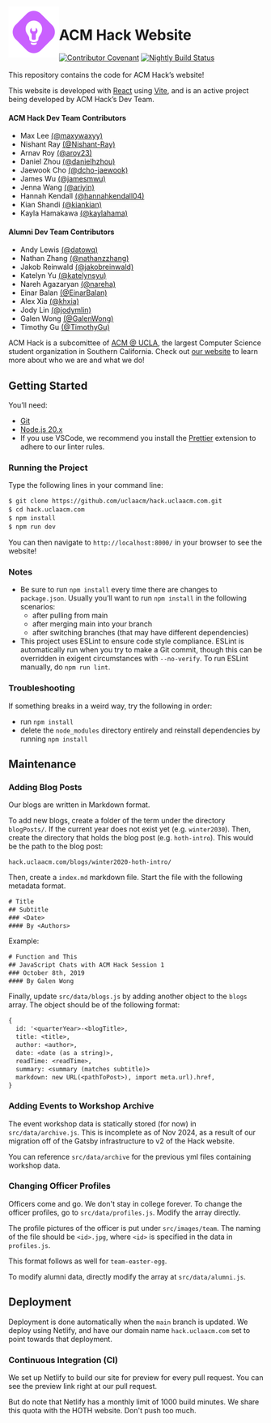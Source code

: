 <img align=left width=100 src=src/images/acm-hack-logo.svg alt="Hack logo">

# ACM Hack Website

[![Contributor Covenant](https://img.shields.io/badge/Contributor%20Covenant-v2.0%20adopted-ff69b4.svg)](code-of-conduct.md)
[![Nightly Build Status](https://github.com/uclaacm/hack.uclaacm.com/workflows/Deploy%20to%20GitHub%20Pages/badge.svg)](https://github.com/uclaacm/hack.uclaacm.com/actions?query=workflow%3A%22Deploy+to+GitHub+Pages%22)
\
\
This repository contains the code for ACM Hack’s website!

This website is developed with [React](https://react.dev/) using
[Vite](https://vite.dev/), and is an active project being
developed by ACM Hack’s Dev Team.

#### ACM Hack Dev Team Contributors

- Max Lee [(@maxywaxyy)](https://github.com/maxywaxyy)
- Nishant Ray [(@Nishant-Ray)](https://github.com/Nishant-Ray)
- Arnav Roy [(@aroy23)](https://github.com/aroy23)
- Daniel Zhou [(@danielhzhou)](https://github.com/danielhzhou)
- Jaewook Cho [(@dcho-jaewook)](https://github.com/dcho-jaewook)
- James Wu [(@jamesmwu)](https://github.com/jamesmwu)
- Jenna Wang [(@ariyin)](https://github.com/ariyin)
- Hannah Kendall [(@hannahkendall04)](https://github.com/hannahkendall04)
- Kian Shandi [(@kiankian)](https://github.com/kiankian)
- Kayla Hamakawa [(@kaylahama)](https://github.com/kaylahama)

#### Alumni Dev Team Contributors

- Andy Lewis [(@datowq)](https://github.com/orgs/uclaacm/people/datowq)
- Nathan Zhang [(@nathanzzhang)](https://github.com/nathanzzhang)
- Jakob Reinwald [(@jakobreinwald)](https://github.com/jakobreinwald)
- Katelyn Yu [(@katelynsyu)](https://github.com/katelynsyu)
- Nareh Agazaryan [(@nareha)](https://github.com/nareha)
- Einar Balan [(@EinarBalan)](https://github.com/EinarBalan)
- Alex Xia [(@khxia)](https://github.com/khxia/)
- Jody Lin [(@jodymlin)](https://github.com/jodymlin/)
- Galen Wong [(@GalenWong)](https://github.com/GalenWong/)
- Timothy Gu [(@TimothyGu)](https://github.com/TimothyGu/)

ACM Hack is a subcomittee of [ACM @ UCLA](http://www.uclaacm.com/), the largest
Computer Science student organization in Southern California. Check out [our
website](https://hack.uclaacm.com/) to learn more about who we are and what we
do!

## Getting Started

You’ll need:

- [Git](https://git-scm.com/)
- [Node.js 20.x](https://nodejs.org/en/)
- If you use VSCode, we recommend you install the
  [Prettier](https://marketplace.visualstudio.com/items?itemName=esbenp.prettier-vscode)
  extension to adhere to our linter rules.

### Running the Project

Type the following lines in your command line:

```sh
$ git clone https://github.com/uclaacm/hack.uclaacm.com.git
$ cd hack.uclaacm.com
$ npm install
$ npm run dev
```

You can then navigate to `http://localhost:8000/` in your browser to see the
website!

### Notes

- Be sure to run `npm install` every time there are changes to `package.json`. Usually
  you’ll want to run `npm install` in the following scenarios:
  - after pulling from main
  - after merging main into your branch
  - after switching branches (that may have different dependencies)
- This project uses ESLint to ensure code style compliance. ESLint is
  automatically run when you try to make a Git commit, though this can be
  overridden in exigent circumstances with `--no-verify`. To run ESLint
  manually, do `npm run lint`.

### Troubleshooting

If something breaks in a weird way, try the following in order:

- run `npm install`
- delete the `node_modules` directory entirely and reinstall dependencies
  by running `npm install`

## Maintenance

### Adding Blog Posts

Our blogs are written in Markdown format.

To add new blogs, create a folder of the term under the directory `blogPosts/`. If the current year does not exist yet (e.g. `winter2030`). Then, create the directory that
holds the blog post (e.g. `hoth-intro`). This would be the path to the blog
post:

```
hack.uclaacm.com/blogs/winter2020-hoth-intro/
```

Then, create a `index.md` markdown file.
Start the file with the following metadata format.

```
# Title
## Subtitle
### <Date>
#### By <Authors>
```

Example:

```
# Function and This
## JavaScript Chats with ACM Hack Session 1
### October 8th, 2019
#### By Galen Wong
```

Finally, update `src/data/blogs.js` by adding another object to the `blogs` array. The object should be of the following format:

```
{
  id: '<quarterYear>-<blogTitle>,
  title: <title>,
  author: <author>,
  date: <date (as a string)>,
  readTime: <readTime>,
  summary: <summary (matches subtitle)>
  markdown: new URL(<pathToPost>), import meta.url).href,
}
```

### Adding Events to Workshop Archive

The event workshop data is statically stored (for now) in `src/data/archive.js`. This is incomplete as of Nov 2024, as a result of our migration off of the Gatsby infrastructure to v2 of the Hack website.

You can reference `src/data/archive` for the previous yml files containing workshop data.

### Changing Officer Profiles

Officers come and go. We don't stay in college forever. To change the officer
profiles, go to `src/data/profiles.js`. Modify the array
directly.

The profile pictures of the officer is put under `src/images/team`. The naming
of the file should be `<id>.jpg`, where `<id>` is specified in
the data in `profiles.js`.

This format follows as well for `team-easter-egg`.

To modify alumni data, directly modify the array at `src/data/alumni.js`.

## Deployment

Deployment is done automatically when the `main` branch is updated.
We deploy using Netlify, and have our domain name `hack.uclaacm.com` set to point towards that deployment.

### Continuous Integration (CI)

We set up Netlify to build our site for preview for every pull request.
You can see the preview link right at our pull request.

But do note that Netlify has a monthly limit of 1000 build minutes. We share
this quota with the HOTH website. Don't push too much.
